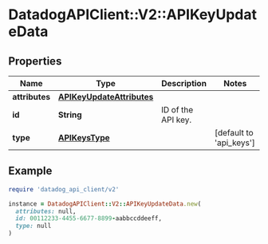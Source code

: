# DatadogAPIClient::V2::APIKeyUpdateData

## Properties

| Name | Type | Description | Notes |
| ---- | ---- | ----------- | ----- |
| **attributes** | [**APIKeyUpdateAttributes**](APIKeyUpdateAttributes.md) |  |  |
| **id** | **String** | ID of the API key. |  |
| **type** | [**APIKeysType**](APIKeysType.md) |  | [default to &#39;api_keys&#39;] |

## Example

```ruby
require 'datadog_api_client/v2'

instance = DatadogAPIClient::V2::APIKeyUpdateData.new(
  attributes: null,
  id: 00112233-4455-6677-8899-aabbccddeeff,
  type: null
)
```

